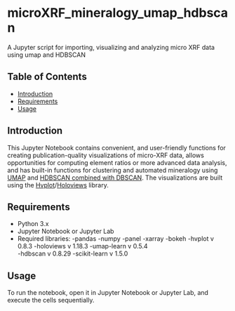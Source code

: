 # microXRF_mineralogy_umap_hdbscan
A Jupyter script for importing, visualizing and analyzing micro XRF data using umap and HDBSCAN

## Table of Contents
- [Introduction](#introduction)
- [Requirements](#requirements)
- [Usage](#usage)

## Introduction

This Jupyter Notebook contains convenient, and user-friendly functions for creating publication-quality visualizations of micro-XRF data, allows opportunities for computing element ratios or more advanced data analysis, and has built-in functions for clustering and automated mineralogy using [UMAP](https://umap-learn.readthedocs.io/en/latest/index.html) and [HDBSCAN combined with DBSCAN](https://hdbscan.readthedocs.io/en/latest/how_to_use_epsilon.html). The visualizations are built using the [Hvplot](https://hvplot.holoviz.org)/[Holoviews](https://holoviews.org) library.

## Requirements

- Python 3.x
- Jupyter Notebook or Jupyter Lab
- Required libraries:
-pandas 
-numpy 
-panel 
-xarray 
-bokeh 
-hvplot v 0.8.3 
-holoviews v 1.18.3 
-umap-learn v 0.5.4  
-hdbscan v 0.8.29 
-scikit-learn v 1.5.0

## Usage

To run the notebook, open it in Jupyter Notebook or Jupyter Lab, and execute the cells sequentially. 

